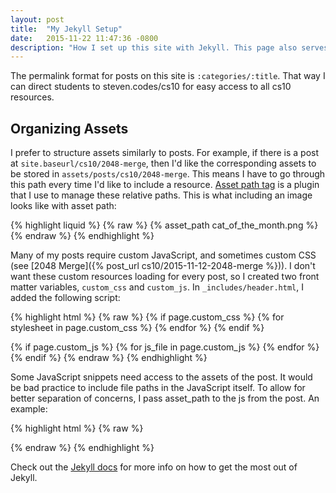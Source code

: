 ```yaml
---
layout: post
title:  "My Jekyll Setup"
date:   2015-11-22 11:47:36 -0800
description: "How I set up this site with Jekyll. This page also serves as documentation for myself!"
---
```


The permalink format for posts on this site is `:categories/:title`. That way I can direct students to steven.codes/cs10 for easy access to all cs10 resources.

## Organizing Assets
I prefer to structure assets similarly to posts. For example, if there is a post at `site.baseurl/cs10/2048-merge`, then I'd like the corresponding assets to be stored in `assets/posts/cs10/2048-merge`. This means I have to go through this path every time I'd like to include a resource. [Asset path tag](https://github.com/samrayner/jekyll-asset-path-plugin) is a plugin that I use to manage these relative paths. This is what including an image looks like with asset path:

{% highlight liquid %}
{% raw %}
{% asset_path cat_of_the_month.png %}
{% endraw %}
{% endhighlight %}

Many of my posts require custom JavaScript, and sometimes custom CSS (see [2048 Merge]({% post_url cs10/2015-11-12-2048-merge %})). I don't want these custom resources loading for every post, so I created two front matter variables, `custom_css` and `custom_js`. In `_includes/header.html`, I added the following script:

{% highlight html %}
{% raw %}
{% if page.custom_css %}
  {% for stylesheet in page.custom_css %}
    <link rel="stylesheet" href="{% asset_path {{ stylesheet }}.css %}" media="screen" type="text/css">
  {% endfor %}
{% endif %}

{% if page.custom_js %}
  {% for js_file in page.custom_js %}
    <script src='{% asset_path {{ js_file }}.js %}' type="text/javascript"></script>
  {% endfor %}
{% endif %}
{% endraw %}
{% endhighlight %}

Some JavaScript snippets need access to the assets of the post. It would be bad practice to include file paths in the JavaScript itself. To allow for better separation of concerns, I pass asset_path to the js from the post. An example:

{% highlight html %}
{% raw %}
<script>
  tileSetup("{% asset_path 2048_tiles/%}");
</script>
{% endraw %}
{% endhighlight %}

Check out the [Jekyll docs][jekyll-docs] for more info on how to get the most out of Jekyll.

[jekyll-docs]: http://jekyllrb.com/docs/home
[jekyll-gh]:   https://github.com/jekyll/jekyll
[jekyll-talk]: https://talk.jekyllrb.com/
